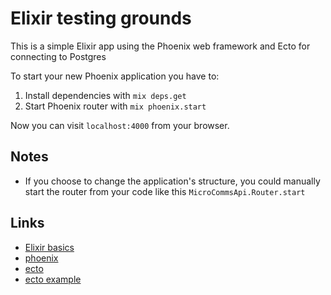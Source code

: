 # Elixir testing grounds

This is a simple Elixir app using the Phoenix web framework and Ecto for connecting to Postgres

To start your new Phoenix application you have to:

1. Install dependencies with `mix deps.get`
2. Start Phoenix router with `mix phoenix.start`

Now you can visit `localhost:4000` from your browser.


## Notes

* If you choose to change the application's structure, you could manually start the router from your code like this `MicroCommsApi.Router.start`

## Links

- [Elixir basics](http://elixir-lang.org/getting_started/1.html)
- [phoenix](https://github.com/phoenixframework/phoenix)
- [ecto](https://github.com/elixir-lang/ecto)
- [ecto example](https://github.com/elixir-lang/ecto/tree/master/examples/simple)
